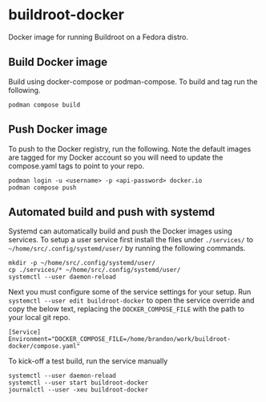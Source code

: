 # buildroot-docker

Docker image for running Buildroot on a Fedora distro.

## Build Docker image

Build using docker-compose or podman-compose. To build and tag run the following.

```
podman compose build
```

## Push Docker image

To push to the Docker registry, run the following. Note the default images are
tagged for my Docker account so you will need to update the compose.yaml tags
to point to your repo.

```
podman login -u <username> -p <api-password> docker.io
podman compose push
```

## Automated build and push with systemd

Systemd can automatically build and push the Docker images using services. To
setup a user service first install the files under `./services/` to
`~/home/src/.config/systemd/user/` by running the following commands.

```
mkdir -p ~/home/src/.config/systemd/user/
cp ./services/* ~/home/src/.config/systemd/user/
systemctl --user daemon-reload
```

Next you must configure some of the service settings for your setup. Run
`systemctl --user edit buildroot-docker` to open the service override and copy
the below text, replacing the `DOCKER_COMPOSE_FILE` with the path to your local
git repo.

```
[Service]
Environment="DOCKER_COMPOSE_FILE=/home/brandon/work/buildroot-docker/compose.yaml"
```

To kick-off a test build, run the service manually

```
systemctl --user daemon-reload
systemctl --user start buildroot-docker
journalctl --user -xeu buildroot-docker
```
